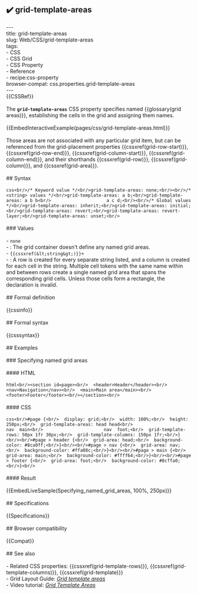 ## ✔️ grid-template-areas 
 ---<br/>title: grid-template-areas<br/>slug: Web/CSS/grid-template-areas<br/>tags:<br/>  - CSS<br/>  - CSS Grid<br/>  - CSS Property<br/>  - Reference<br/>  - recipe:css-property<br/>browser-compat: css.properties.grid-template-areas<br/>---<br/>{{CSSRef}}<br/><br/>The **`grid-template-areas`** CSS property specifies named {{glossary(grid areas)}}, establishing the cells in the grid and assigning them names.<br/><br/>{{EmbedInteractiveExample(pages/css/grid-template-areas.html)}}<br/><br/>Those areas are not associated with any particular grid item, but can be referenced from the grid-placement properties {{cssxref(grid-row-start)}}, {{cssxref(grid-row-end)}}, {{cssxref(grid-column-start)}}, {{cssxref(grid-column-end)}}, and their shorthands {{cssxref(grid-row)}}, {{cssxref(grid-column)}}, and {{cssxref(grid-area)}}.<br/><br/>## Syntax<br/><br/>```css<br/>/* Keyword value */<br/>grid-template-areas: none;<br/><br/>/* <string> values */<br/>grid-template-areas: a b;<br/>grid-template-areas: a b b<br/>                     a c d;<br/><br/>/* Global values */<br/>grid-template-areas: inherit;<br/>grid-template-areas: initial;<br/>grid-template-areas: revert;<br/>grid-template-areas: revert-layer;<br/>grid-template-areas: unset;<br/>```<br/><br/>### Values<br/><br/>- `none`<br/>  - : The grid container doesn't define any named grid areas.<br/>- `{{cssxref(&lt;string&gt;)}}+`<br/>  - : A row is created for every separate string listed, and a column is created for each cell in the string. Multiple cell tokens with the same name within and between rows create a single named grid area that spans the corresponding grid cells. Unless those cells form a rectangle, the declaration is invalid.<br/><br/>## Formal definition<br/><br/>{{cssinfo}}<br/><br/>## Formal syntax<br/><br/>{{csssyntax}}<br/><br/>## Examples<br/><br/>### Specifying named grid areas<br/><br/>#### HTML<br/><br/>```html<br/><section id=page><br/>  <header>Header</header><br/>  <nav>Navigation</nav><br/>  <main>Main area</main><br/>  <footer>Footer</footer><br/></section><br/>```<br/><br/>#### CSS<br/><br/>```css<br/>#page {<br/>  display: grid;<br/>  width: 100%;<br/>  height: 250px;<br/>  grid-template-areas: head head<br/>                       nav  main<br/>                       nav  foot;<br/>  grid-template-rows: 50px 1fr 30px;<br/>  grid-template-columns: 150px 1fr;<br/>}<br/><br/>#page > header {<br/>  grid-area: head;<br/>  background-color: #8ca0ff;<br/>}<br/><br/>#page > nav {<br/>  grid-area: nav;<br/>  background-color: #ffa08c;<br/>}<br/><br/>#page > main {<br/>  grid-area: main;<br/>  background-color: #ffff64;<br/>}<br/><br/>#page > footer {<br/>  grid-area: foot;<br/>  background-color: #8cffa0;<br/>}<br/>```<br/><br/>#### Result<br/><br/>{{EmbedLiveSample(Specifying_named_grid_areas, 100%, 250px)}}<br/><br/>## Specifications<br/><br/>{{Specifications}}<br/><br/>## Browser compatibility<br/><br/>{{Compat}}<br/><br/>## See also<br/><br/>- Related CSS properties: {{cssxref(grid-template-rows)}}, {{cssxref(grid-template-columns)}}, {{cssxref(grid-template)}}<br/>- Grid Layout Guide: _[Grid template areas](/en-US/docs/Web/CSS/CSS_Grid_Layout/Grid_Template_Areas)_<br/>- Video tutorial: _[Grid Template Areas](https://gridbyexample.com/video/grid-template-areas/)_<br/>